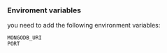 

### Enviroment variables

you need to add the following environment variables:

    MONGODB_URI
    PORT



